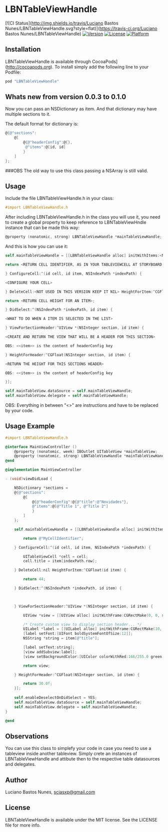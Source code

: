 # LBNTableViewHandle

[![CI Status](http://img.shields.io/travis/Luciano Bastos Nunes/LBNTableViewHandle.svg?style=flat)](https://travis-ci.org/Luciano Bastos Nunes/LBNTableViewHandle)
[![Version](https://img.shields.io/cocoapods/v/LBNTableViewHandle.svg?style=flat)](http://cocoapods.org/pods/LBNTableViewHandle)
[![License](https://img.shields.io/cocoapods/l/LBNTableViewHandle.svg?style=flat)](http://cocoapods.org/pods/LBNTableViewHandle)
[![Platform](https://img.shields.io/cocoapods/p/LBNTableViewHandle.svg?style=flat)](http://cocoapods.org/pods/LBNTableViewHandle)

## Installation

LBNTableViewHandle is available through CocoaPods](http://cocoapods.org). To install
simply add the following line to your Podfile:

```ruby
pod "LBNTableViewHandle"
```
## Whats new from version 0.0.3 to 0.1.0

Now you can pass an NSDictionary as item. And that dictionary may have multiple sections to it.

The default format for dictionary is:
```objective-c
@{@"sections":
    @[
        @{@"headerConfig":@{},
         @"items":@[id, id]
        }
    ]
};
```

###OBS
The old way to use this class passing a NSArray is still valid.

## Usage

Include the file LBNTableViewHandle.h in your class:
```objective-c
#import LBNTableViewHandle.h
```

After including LBNTableViewHandle.h in the class you will use it, you need to create a global property to keep reference to LBNTableViewHndle instance that can be made this way:
```objective-c
@property (nonatomic, strong) LBNTableViewHandle *mainTableViewHandle;
```

And this is how you can use it:
```objective-c
self.mainTableViewHandle = [[LBNTableViewHandle alloc] initWithItems:<NSARRAY WITH THE ITENS TO BE SHOWN IN THE TABLE VIEW OR A NSDICTIONARY WITH THE ABOVE FORMAT> CellIdentifier:^NSString *(id item) {

return <RETURN CELL IDENTIFIER,	AS IN YOUR TABLEVIEWCELL AT STORYBOARD, FOR AN ITEM>;

} ConfigureCell:^(id cell, id item, NSIndexPath *indexPath) {

<CONFIGURE YOUR CELL>

} DeleteCell:<NOT USED IN THIS VERSION KEEP IT NIL> HeightForItem:^CGFloat(id item) {

return <RETURN CELL HEIGHT FOR AN ITEM>;

} DidSelect:^(NSIndexPath *indexPath, id item) {

<WHAT TO DO WHEN A ITEM IS SELECTED IN THE LIST>

} ViewForSectionHeader:^UIView *(NSInteger section, id item) {

<CREATE AND RETURN THE VIEW THAT WILL BE A HEADER FOR THIS SECTION>

OBS: <<item>> is the content of headerConfig key

} HeightForHeader:^CGFloat(NSInteger section, id item) {

<RETURN THE HEIGHT FOR THIS SECTIONS HEADER>

OBS: <<item>> is the content of headerConfig key

}];

self.mainTableView.dataSource = self.mainTableViewHandle;
self.mainTableView.delegate = self.mainTableViewHandle;
```
OBS: Everything in between "<>" are instructions and have to be replaced by your code.

## Usage Example

```objective-c
#import LBNTableViewHandle.h

@interface MainViewController ()
	@property (nonatomic, week) IBOutlet UITableView *mainTableView;
	@property (nonatomic, strong) LBNTableViewHandle *mainTableViewHandle;
@end

@implementation MainViewController

- (void)viewDidLoad {

    NSDictionary *sections = 
    @{@"sections":
        @[
            @{@"headerConfig":@{@"title":@"Novidades"},
            @"items":@[@"Title 1", @"Title 2"]
            }
        ]
    };

	self.mainTableViewHandle = [[LBNTableViewHandle alloc] initWithItems:sections CellIdentifier:^NSString *(id item) {

		return @"MyCellIdentifier";

	} ConfigureCell:^(id cell, id item, NSIndexPath *indexPath) {

		UITableViewCell *cell = cell;
		cell.title = item[indexPath.row];

	} DeleteCell:nil HeightForItem:^CGFloat(id item) {

		return 44;

	} DidSelect:^(NSIndexPath *indexPath, id item) {

		

    } ViewForSectionHeader:^UIView *(NSInteger section, id item) {

        UIView *view = [[UIView alloc] initWithFrame:CGRectMake(0, 0, self.mainTableView.frame.size.width, 24)];

        /* Create custom view to display section header... */
        UILabel *label = [[UILabel alloc] initWithFrame:CGRectMake(10, 5, self.mainTableView.frame.size.width, 18)];
        [label setFont:[UIFont boldSystemFontOfSize:12]];
        NSString *string = item[@"title"];

        [label setText:string];
        [view addSubview:label];
        [view setBackgroundColor:[UIColor colorWithRed:166/255.0 green:177/255.0 blue:186/255.0 alpha:1.0]]; //your background color...

        return view;

    } HeightForHeader:^CGFloat(NSInteger section, id item) {

        return 30.0f;
    }];
    
    self.enableDeselectOnDidSelect = YES;
	self.mainTableView.dataSource = self.mainTableViewHandle;
	self.mainTableView.delegate = self.mainTableViewHandle;
}

@end


```

## Observations

You can use this class to simplefy your code in case you need to use a tableview inside another tableview. Simply crete an instances of LBNTableViewHandle and attibute then to the respective table datasources and delegates.

## Author

Luciano Bastos Nunes, sciasxp@gmail.com

## License

LBNTableViewHandle is available under the MIT license. See the LICENSE file for more info.
